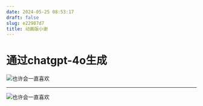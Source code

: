 ```yaml
---
date: 2024-05-25 08:53:17
draft: false
slug: e22987d7
title: 动画版小谢
---
```


# 通过chatgpt-4o生成

![也许会一直喜欢](/images/posts/动画版小谢/image2.png)

---

![也许会一直喜欢](/images/posts/动画版小谢/image1.webp)